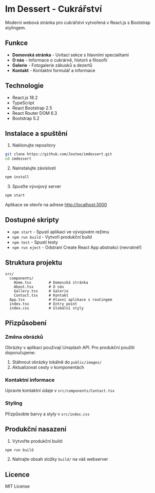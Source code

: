 # Im Dessert - Cukrářství

Moderní webová stránka pro cukrářství vytvořená v React.js s Bootstrap stylingem.

## Funkce

- **Domovská stránka** - Uvítací sekce s hlavními specialitami
- **O nás** - Informace o cukrárně, historii a filosofii
- **Galerie** - Fotogalerie zákusků a dezertů
- **Kontakt** - Kontaktní formulář a informace

## Technologie

- React.js 18.2
- TypeScript
- React Bootstrap 2.5
- React Router DOM 6.3
- Bootstrap 5.2

## Instalace a spuštění

1. Naklonujte repository

```bash
git clone https://github.com/Joutee/imdessert.git
cd imdessert
```

2. Nainstalujte závislosti

```bash
npm install
```

3. Spusťte vývojový server

```bash
npm start
```

Aplikace se otevře na adrese [http://localhost:3000](http://localhost:3000)

## Dostupné skripty

- `npm start` - Spustí aplikaci ve vývojovém režimu
- `npm run build` - Vytvoří produkční build
- `npm test` - Spustí testy
- `npm run eject` - Odstraní Create React App abstrakcí (nevratné!)

## Struktura projektu

```
src/
  components/
    Home.tsx        # Domovská stránka
    About.tsx       # O nás
    Gallery.tsx     # Galerie
    Contact.tsx     # Kontakt
  App.tsx           # Hlavní aplikace s routingem
  index.tsx         # Entry point
  index.css         # Globální styly
```

## Přizpůsobení

### Změna obrázků

Obrázky v aplikaci používají Unsplash API. Pro produkční použití doporučujeme:

1. Stáhnout obrázky lokálně do `public/images/`
2. Aktualizovat cesty v komponentách

### Kontaktní informace

Upravte kontaktní údaje v `src/components/Contact.tsx`

### Styling

Přizpůsobte barvy a styly v `src/index.css`

## Produkční nasazení

1. Vytvořte produkční build:

```bash
npm run build
```

2. Nahrajte obsah složky `build/` na váš webserver

## Licence

MIT License
